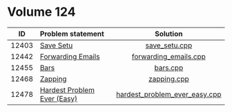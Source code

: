 # Volume 124

|  ID   |        Problem statement        |             Solution              |
|:-----:|:--------------------------------|:---------------------------------:|
| 12403 | [Save Setu][]                   | [save_setu.cpp][]                 |
| 12442 | [Forwarding Emails][]           | [forwarding_emails.cpp][]         |
| 12455 | [Bars][]                        | [bars.cpp][]                      |
| 12468 | [Zapping][]                     | [zapping.cpp][]                   |
| 12478 | [Hardest Problem Ever (Easy)][] | [hardest_problem_ever_easy.cpp][] |

[Save Setu]:                   http://uva.onlinejudge.org/index.php?option=com_onlinejudge&Itemid=8&category=279&page=show_problem&problem=3834
[Forwarding Emails]:           http://uva.onlinejudge.org/index.php?option=com_onlinejudge&Itemid=8&category=279&page=show_problem&problem=3873
[Bars]:                        http://uva.onlinejudge.org/index.php?option=com_onlinejudge&Itemid=8&category=279&page=show_problem&problem=3886
[Zapping]:                     http://uva.onlinejudge.org/index.php?option=com_onlinejudge&Itemid=8&category=279&page=show_problem&problem=3912
[Hardest Problem Ever (Easy)]: http://uva.onlinejudge.org/index.php?option=com_onlinejudge&Itemid=8&category=279&page=show_problem&problem=3922

[save_setu.cpp]:                 save_setu.cpp
[forwarding_emails.cpp]:         forwarding_emails.cpp
[bars.cpp]:                      bars.cpp
[zapping.cpp]:                   zapping.cpp
[hardest_problem_ever_easy.cpp]: hardest_problem_ever_easy.cpp
